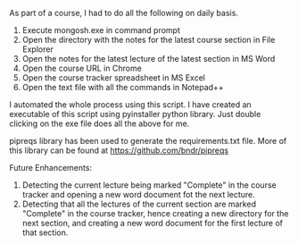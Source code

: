 As part of a course, I had to do all the following on daily basis.

1) Execute mongosh.exe in command prompt
2) Open the directory with the notes for the latest course section in File Explorer
3) Open the notes for the latest lecture of the latest section in MS Word
4) Open the course URL in Chrome
5) Open the course tracker spreadsheet in MS Excel
6) Open the text file with all the commands in Notepad++

I automated the whole process using this script. 
I have created an executable of this script using pyinstaller python library. Just double clicking on the exe file does all the above for me.

pipreqs library has been used to generate the requirements.txt file. More of this library can be found at https://github.com/bndr/pipreqs


Future Enhancements:
1. Detecting the current lecture being marked "Complete" in the course tracker and opening a new word document fot the next lecture.
2. Detecting that all the lectures of the current section are marked "Complete" in the course tracker, hence creating a new directory for the next section, and creating a new word document for the first lecture of that section.